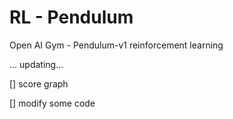 # RL - Pendulum
Open AI Gym - Pendulum-v1 reinforcement learning 


... updating...

[] score graph

[] modify some code
